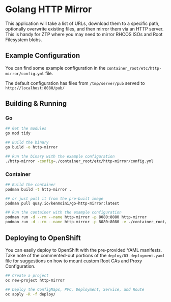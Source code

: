 # Golang HTTP Mirror

This application will take a list of URLs, download them to a specific path, optionally overwrite existing files, and then mirror them via an HTTP server.  This is handy for ZTP where you may need to mirror RHCOS ISOs and Root Filesystem blobs.

## Example Configuration

You can find some example configuration in the `container_root/etc/http-mirror/config.yml` file.

The default configuration has files from `/tmp/server/pub` served to `http://localhost:8080/pub/`

## Building & Running

### Go

```bash
## Get the modules
go mod tidy

## Build the binary
go build -o http-mirror

## Run the binary with the example configuration
./http-mirror -config=./container_root/etc/http-mirror/config.yml
```

### Container

```bash
## Build the container
podman build -t http-mirror .

## or just pull it from the pre-built image
podman pull quay.io/kenmoini/go-http-mirror:latest

## Run the container with the example configuration
podman run -d --rm --name http-mirror -p 8080:8080 http-mirror
podman run -d --rm --name http-mirror -p 8080:8080 -v ./container_root/etc/ztp-mirror:/etc/http-mirror http-mirror
```

## Deploying to OpenShift

You can easily deploy to OpenShift with the pre-provided YAML manifests.  Take note of the commented-out portions of the `deploy/03-deployment.yaml` file for suggestions on how to mount custom Root CAs and Proxy Configuration.

```bash
## Create a project
oc new-project http-mirror

## Deploy the ConfigMaps, PVC, Deployment, Service, and Route
oc apply -R -f deploy/
```
